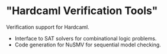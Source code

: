 "Hardcaml Verification Tools"
=============================

Verification support for Hardcaml.

* Interface to SAT solvers for combinational logic problems.
* Code generation for NuSMV for sequential model checking.
